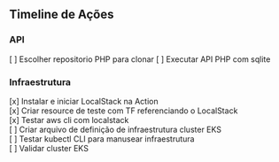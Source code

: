 ## Timeline de Ações

### API
[ ] Escolher repositorio PHP para clonar
[ ] Executar API PHP com sqlite

### Infraestrutura
[x] Instalar e iniciar LocalStack na Action </br>
[x] Criar resource de teste com TF referenciando o LocalStack </br>
[x] Testar aws cli com localstack </br>
[ ] Criar arquivo de definição de infraestrutura cluster EKS </br>
[ ] Testar kubectl CLI para manusear infraestrutura </br>
[ ] Validar cluster EKS </br>
